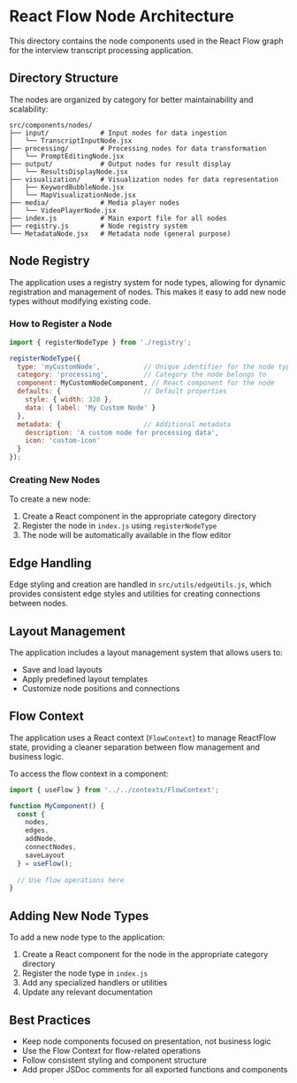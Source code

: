 # React Flow Node Architecture

This directory contains the node components used in the React Flow graph for the interview transcript processing application.

## Directory Structure

The nodes are organized by category for better maintainability and scalability:

```
src/components/nodes/
├── input/             # Input nodes for data ingestion
│   └── TranscriptInputNode.jsx
├── processing/        # Processing nodes for data transformation
│   └── PromptEditingNode.jsx
├── output/            # Output nodes for result display
│   └── ResultsDisplayNode.jsx
├── visualization/     # Visualization nodes for data representation
│   ├── KeywordBubbleNode.jsx
│   └── MapVisualizationNode.jsx
├── media/             # Media player nodes
│   └── VideoPlayerNode.jsx
├── index.js           # Main export file for all nodes
├── registry.js        # Node registry system
└── MetadataNode.jsx   # Metadata node (general purpose)
```

## Node Registry

The application uses a registry system for node types, allowing for dynamic registration and management of nodes. This makes it easy to add new node types without modifying existing code.

### How to Register a Node

```javascript
import { registerNodeType } from './registry';

registerNodeType({
  type: 'myCustomNode',           // Unique identifier for the node type
  category: 'processing',         // Category the node belongs to
  component: MyCustomNodeComponent, // React component for the node
  defaults: {                     // Default properties
    style: { width: 320 },
    data: { label: 'My Custom Node' }
  },
  metadata: {                     // Additional metadata
    description: 'A custom node for processing data',
    icon: 'custom-icon'
  }
});
```

### Creating New Nodes

To create a new node:

1. Create a React component in the appropriate category directory
2. Register the node in `index.js` using `registerNodeType`
3. The node will be automatically available in the flow editor

## Edge Handling

Edge styling and creation are handled in `src/utils/edgeUtils.js`, which provides consistent edge styles and utilities for creating connections between nodes.

## Layout Management

The application includes a layout management system that allows users to:

- Save and load layouts
- Apply predefined layout templates
- Customize node positions and connections

## Flow Context

The application uses a React context (`FlowContext`) to manage ReactFlow state, providing a cleaner separation between flow management and business logic.

To access the flow context in a component:

```javascript
import { useFlow } from '../../contexts/FlowContext';

function MyComponent() {
  const { 
    nodes, 
    edges, 
    addNode, 
    connectNodes, 
    saveLayout 
  } = useFlow();
  
  // Use flow operations here
}
```

## Adding New Node Types

To add a new node type to the application:

1. Create a React component for the node in the appropriate category directory
2. Register the node type in `index.js`
3. Add any specialized handlers or utilities
4. Update any relevant documentation

## Best Practices

- Keep node components focused on presentation, not business logic
- Use the Flow Context for flow-related operations
- Follow consistent styling and component structure
- Add proper JSDoc comments for all exported functions and components 